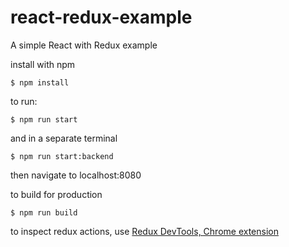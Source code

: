 # react-redux-example
A simple React with Redux example

install with npm

`$ npm install`

to run:

`$ npm run start`

and in a separate terminal

`$ npm run start:backend`

then navigate to localhost:8080

to build for production

`$ npm run build`

to inspect redux actions, use [Redux DevTools, Chrome extension](https://chrome.google.com/webstore/detail/redux-devtools/lmhkpmbekcpmknklioeibfkpmmfibljd)
